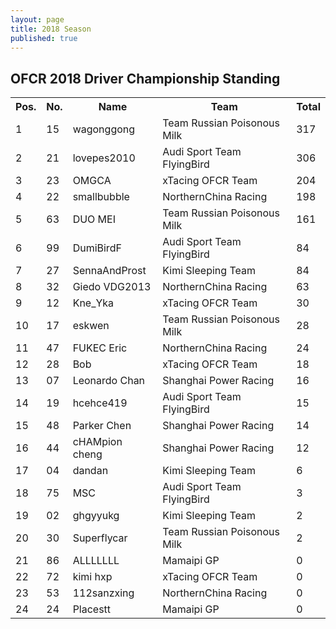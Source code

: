 ```yaml
---
layout: page
title: 2018 Season
published: true
---
```


## OFCR 2018 Driver Championship Standing  
<font size="2">
<table>
  <tr>
    <th>Pos.</th>
    <th>No.</th>
    <th>Name</th>
    <th>Team</th>
    <th>Total</th>
  </tr>
  <tr>
    <td>1</td>
    <td>15</td>
    <td>wagonggong</td>
    <td>Team Russian Poisonous Milk</td>
    <td>317</td>
  </tr>
  <tr>
    <td>2</td>
    <td>21</td>
    <td>lovepes2010</td>
    <td>Audi Sport Team FlyingBird</td>
    <td>306</td>
  </tr>
  <tr>
    <td>3</td>
    <td>23</td>
    <td>OMGCA</td>
    <td>xTacing OFCR Team</td>
    <td>204</td>
  </tr>
  <tr>
    <td>4</td>
    <td>22</td>
    <td>smallbubble</td>
    <td>NorthernChina Racing</td>
    <td>198</td>
  </tr>
  <tr>
    <td>5</td>
    <td>63</td>
    <td>DUO MEI</td>
    <td>Team Russian Poisonous Milk</td>
    <td>161</td>
  </tr>
  <tr>
    <td>6</td>
    <td>99</td>
    <td>DumiBirdF</td>
    <td>Audi Sport Team FlyingBird</td>
    <td>84</td>
  </tr>
  <tr>
    <td>7</td>
    <td>27</td>
    <td>SennaAndProst</td>
    <td>Kimi Sleeping Team</td>
    <td>84</td>
  </tr>
  <tr>
    <td>8</td>
    <td>32</td>
    <td>Giedo VDG2013</td>
    <td>NorthernChina Racing</td>
    <td>63</td>
  </tr>
  <tr>
    <td>9</td>
    <td>12</td>
    <td>Kne_Yka</td>
    <td>xTacing OFCR Team</td>
    <td>30</td>
  </tr>
  <tr>
    <td>10</td>
    <td>17</td>
    <td>eskwen</td>
    <td>Team Russian Poisonous Milk</td>
    <td>28</td>
  </tr>
  <tr>
    <td>11</td>
    <td>47</td>
    <td>FUKEC Eric</td>
    <td>NorthernChina Racing</td>
    <td>24</td>
  </tr>
  <tr>
    <td>12</td>
    <td>28</td>
    <td>Bob</td>
    <td>xTacing OFCR Team</td>
    <td>18</td>
  </tr>
  <tr>
    <td>13</td>
    <td>07</td>
    <td>Leonardo Chan</td>
    <td>Shanghai Power Racing</td>
    <td>16</td>
  </tr>
  <tr>
    <td>14</td>
    <td>19</td>
    <td>hcehce419</td>
    <td>Audi Sport Team FlyingBird</td>
    <td>15</td>
  </tr>
  <tr>
    <td>15</td>
    <td>48</td>
    <td>Parker Chen</td>
    <td>Shanghai Power Racing</td>
    <td>14</td>
  </tr>
  <tr>
    <td>16</td>
    <td>44</td>
    <td>cHAMpion cheng</td>
    <td>Shanghai Power Racing</td>
    <td>12</td>
  </tr>
  <tr>
    <td>17</td>
    <td>04</td>
    <td>dandan</td>
    <td>Kimi Sleeping Team</td>
    <td>6</td>
  </tr>
  <tr>
    <td>18</td>
    <td>75</td>
    <td>MSC</td>
    <td>Audi Sport Team FlyingBird</td>
    <td>3</td>
  </tr>
  <tr>
    <td>19</td>
    <td>02</td>
    <td>ghgyyukg</td>
    <td>Kimi Sleeping Team</td>
    <td>2</td>
  </tr>
  <tr>
    <td>20</td>
    <td>30</td>
    <td>Superflycar</td>
    <td>Team Russian Poisonous Milk</td>
    <td>2</td>
  </tr>
  <tr>
    <td>21</td>
    <td>86</td>
    <td>ALLLLLLL</td>
    <td>Mamaipi GP</td>
    <td>0</td>
  </tr>
  <tr>
    <td>22</td>
    <td>72</td>
    <td>kimi hxp</td>
    <td>xTacing OFCR Team</td>
    <td>0</td>
  </tr>
  <tr>
    <td>23</td>
    <td>53</td>
    <td>112sanzxing</td>
    <td>NorthernChina Racing</td>
    <td>0</td>
  </tr>
  <tr>
    <td>24</td>
    <td>24</td>
    <td>Placestt</td>
    <td>Mamaipi GP</td>
    <td>0</td>
  </tr>
</table>
</font>